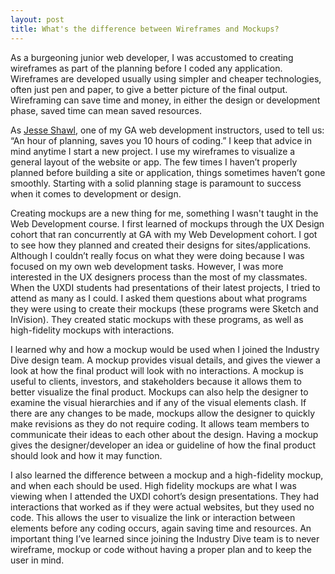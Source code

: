 ```yaml
---
layout: post
title: What's the difference between Wireframes and Mockups?
---
```


As a burgeoning junior web developer, I was accustomed to creating wireframes as part of the planning before I coded any application. Wireframes are developed usually using simpler and cheaper technologies, often just pen and paper, to give a better picture of the final output. Wireframing can save time and money, in either the design or development phase, saved time can mean saved resources.

As [Jesse Shawl](https://twitter.com/jshawl), one of my GA web development instructors, used to tell us: “An hour of planning, saves you 10 hours of coding.” I keep that advice in mind anytime I start a new project. I use my wireframes to visualize a general layout of the website or app. The few times I haven’t properly planned before building a site or application, things sometimes haven’t gone smoothly. Starting with a solid planning stage is paramount to success when it comes to development or design.

Creating mockups are a new thing for me, something I wasn't taught in the Web Development course. I first learned of mockups through the UX Design cohort that ran concurrently at GA with my Web Development cohort. I got to see how they planned and created their designs for sites/applications. Although I couldn’t really focus on what they were doing because I was focused on my own web development tasks. However, I was more interested in the UX designers process than the most of my classmates. When the UXDI students had presentations of their latest projects, I tried to attend as many as I could. I asked them questions about what programs they were using to create their mockups (these programs were Sketch and InVision). They created static mockups with these programs, as well as high-fidelity mockups with interactions.

I learned why and how a mockup would be used when I joined the Industry Dive design team. A mockup provides visual details, and gives the viewer a look at how the final product will look with no interactions. A mockup is useful to clients, investors, and stakeholders because it allows them to better visualize the final product. Mockups can also help the designer to examine the visual hierarchies and if any of the visual elements clash. If there are any changes to be made, mockups allow the designer to quickly make revisions as they do not require coding. It allows team members to communicate their ideas to each other about the design. Having a mockup gives the designer/developer an idea or guideline of how the final product should look and how it may function.

I also learned the difference between a mockup and a high-fidelity mockup, and when each should be used. High fidelity mockups are what I was viewing when I attended the UXDI cohort’s design presentations. They had interactions that worked as if they were actual websites, but they used no code. This allows the user to visualize the link or interaction between elements before any coding occurs, again saving time and resources. An important thing I’ve learned since joining the Industry Dive team is to never wireframe, mockup or code without having a proper plan and to keep the user in mind.
